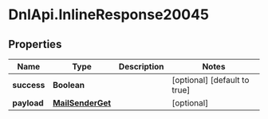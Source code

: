 # DnlApi.InlineResponse20045

## Properties
Name | Type | Description | Notes
------------ | ------------- | ------------- | -------------
**success** | **Boolean** |  | [optional] [default to true]
**payload** | [**MailSenderGet**](MailSenderGet.md) |  | [optional] 


